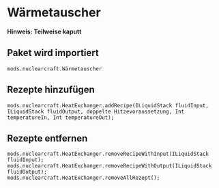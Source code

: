 # Wärmetauscher
**Hinweis: Teilweise kaputt**

## Paket wird importiert
`mods.nuclearcraft.Wärmetauscher`

## Rezepte hinzufügen
```zenscript
mods.nuclearcraft.HeatExchanger.addRecipe(ILiquidStack fluidInput, ILiquidStack fluidOutput, doppelte Hitzevoraussetzung, Int temperatureIn, Int temperatureOut);
```

## Rezepte entfernen
```zenscript
mods.nuclearcraft.HeatExchanger.removeRecipeWithInput(ILiquidStack fluidInput);
mods.nuclearcraft.HeatExchanger.removeRecipeWithOutput(ILiquidStack fluidOutput);
mods.nuclearcraft.HeatExchanger.removeAllRezept();
```